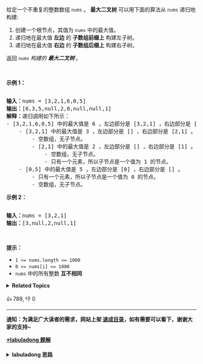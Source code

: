 <p>给定一个不重复的整数数组&nbsp;<code>nums</code> 。&nbsp;<strong>最大二叉树</strong>&nbsp;可以用下面的算法从&nbsp;<code>nums</code> 递归地构建:</p>

<ol> 
 <li>创建一个根节点，其值为&nbsp;<code>nums</code> 中的最大值。</li> 
 <li>递归地在最大值&nbsp;<strong>左边</strong>&nbsp;的&nbsp;<strong>子数组前缀上</strong>&nbsp;构建左子树。</li> 
 <li>递归地在最大值 <strong>右边</strong> 的&nbsp;<strong>子数组后缀上</strong>&nbsp;构建右子树。</li> 
</ol>

<p>返回&nbsp;<em><code>nums</code> 构建的 </em><strong><em>最大二叉树</em> </strong>。</p>

<p>&nbsp;</p>

<p><strong>示例 1：</strong></p> 
<img alt="" src="https://assets.leetcode.com/uploads/2020/12/24/tree1.jpg" /> 
<pre>
<strong>输入：</strong>nums = [3,2,1,6,0,5]
<strong>输出：</strong>[6,3,5,null,2,0,null,null,1]
<strong>解释：</strong>递归调用如下所示：
- [3,2,1,6,0,5] 中的最大值是 6 ，左边部分是 [3,2,1] ，右边部分是 [0,5] 。
    - [3,2,1] 中的最大值是 3 ，左边部分是 [] ，右边部分是 [2,1] 。
        - 空数组，无子节点。
        - [2,1] 中的最大值是 2 ，左边部分是 [] ，右边部分是 [1] 。
            - 空数组，无子节点。
            - 只有一个元素，所以子节点是一个值为 1 的节点。
    - [0,5] 中的最大值是 5 ，左边部分是 [0] ，右边部分是 [] 。
        - 只有一个元素，所以子节点是一个值为 0 的节点。
        - 空数组，无子节点。
</pre>

<p><strong>示例 2：</strong></p> 
<img alt="" src="https://assets.leetcode.com/uploads/2020/12/24/tree2.jpg" /> 
<pre>
<strong>输入：</strong>nums = [3,2,1]
<strong>输出：</strong>[3,null,2,null,1]
</pre>

<p>&nbsp;</p>

<p><strong>提示：</strong></p>

<ul> 
 <li><code>1 &lt;= nums.length &lt;= 1000</code></li> 
 <li><code>0 &lt;= nums[i] &lt;= 1000</code></li> 
 <li><code>nums</code> 中的所有整数 <strong>互不相同</strong></li> 
</ul>

<details><summary><strong>Related Topics</strong></summary>栈 | 树 | 数组 | 分治 | 二叉树 | 单调栈</details><br>

<div>👍 789, 👎 0<span style='float: right;'></span></div>

<div id="labuladong"><hr>

**通知：为满足广大读者的需求，网站上架 [速成目录](https://labuladong.online/algo/intro/quick-learning-plan/)，如有需要可以看下，谢谢大家的支持~**



<p><strong><a href="https://labuladong.online/algo/data-structure/binary-tree-part2/" target="_blank">⭐️labuladong 题解</a></strong></p>
<details><summary><strong>labuladong 思路</strong></summary>


<div id="labuladong_solution_zh">

## 基本思路

前文 [手把手刷二叉树总结篇](https://labuladong.online/algo/essential-technique/binary-tree-summary/) 说过二叉树的递归算法可以分两类，一类是遍历二叉树的类型，一类是分解子问题的类型。

前者较简单，只要运用二叉树的递归遍历框架即可；后者的关键在于明确递归函数的定义，然后利用这个定义。

这题是后者，函数 `build` 的定义是根据输入的数组构造最大二叉树，那么只要我先要找到根节点，然后让 `build` 函数递归生成左右子树即可。

**详细题解**：
  - [二叉树心法（构造篇）](https://labuladong.online/algo/data-structure/binary-tree-part2/)

</div>





<div id="solution">

## 解法代码



<div class="tab-panel"><div class="tab-nav">
<button data-tab-item="cpp" class="tab-nav-button btn " data-tab-group="default" onclick="switchTab(this)">cpp🤖</button>

<button data-tab-item="python" class="tab-nav-button btn " data-tab-group="default" onclick="switchTab(this)">python🤖</button>

<button data-tab-item="java" class="tab-nav-button btn active" data-tab-group="default" onclick="switchTab(this)">java🟢</button>

<button data-tab-item="go" class="tab-nav-button btn " data-tab-group="default" onclick="switchTab(this)">go🤖</button>

<button data-tab-item="javascript" class="tab-nav-button btn " data-tab-group="default" onclick="switchTab(this)">javascript🤖</button>
</div><div class="tab-content">
<div data-tab-item="cpp" class="tab-item " data-tab-group="default"><div class="highlight">

```cpp
// 注意：cpp 代码由 chatGPT🤖 根据我的 java 代码翻译。
// 本代码的正确性已通过力扣验证，如有疑问，可以对照 java 代码查看。

#include <vector>
#include <climits>

class Solution {
public:
    // 主函数
    TreeNode* constructMaximumBinaryTree(std::vector<int>& nums) {
        return build(nums, 0, nums.size() - 1);
    }

    // 定义：将 nums[lo..hi] 构造成符合条件的树，返回根节点
    TreeNode* build(std::vector<int>& nums, int lo, int hi) {
        // base case
        if (lo > hi) {
            return nullptr;
        }

        // 找到数组中的最大值和对应的索引
        int index = -1, maxVal = INT_MIN;
        for (int i = lo; i <= hi; i++) {
            if (maxVal < nums[i]) {
                index = i;
                maxVal = nums[i];
            }
        }

        TreeNode* root = new TreeNode(maxVal);
        // 递归调用构造左右子树
        root->left = build(nums, lo, index - 1);
        root->right = build(nums, index + 1, hi);

        return root;
    }
};
```

</div></div>

<div data-tab-item="python" class="tab-item " data-tab-group="default"><div class="highlight">

```python
# 注意：python 代码由 chatGPT🤖 根据我的 java 代码翻译。
# 本代码的正确性已通过力扣验证，如有疑问，可以对照 java 代码查看。

class Solution:
    # 主函数
    def constructMaximumBinaryTree(self, nums: List[int]) -> TreeNode:
        return self.build(nums, 0, len(nums) - 1)

    # 定义：将 nums[lo..hi] 构造成符合条件的树，返回根节点
    def build(self, nums: List[int], lo: int, hi: int) -> TreeNode:
        # base case
        if lo > hi:
            return None

        # 找到数组中的最大值和对应的索引
        index = -1
        max_val = float('-inf')
        for i in range(lo, hi + 1):
            if max_val < nums[i]:
                index = i
                max_val = nums[i]

        root = TreeNode(max_val)
        # 递归调用构造左右子树
        root.left = self.build(nums, lo, index - 1)
        root.right = self.build(nums, index + 1, hi)

        return root
```

</div></div>

<div data-tab-item="java" class="tab-item active" data-tab-group="default"><div class="highlight">

```java
class Solution {
    // 主函数
    public TreeNode constructMaximumBinaryTree(int[] nums) {
        return build(nums, 0, nums.length - 1);
    }

    // 定义：将 nums[lo..hi] 构造成符合条件的树，返回根节点
    TreeNode build(int[] nums, int lo, int hi) {
        // base case
        if (lo > hi) {
            return null;
        }

        // 找到数组中的最大值和对应的索引
        int index = -1, maxVal = Integer.MIN_VALUE;
        for (int i = lo; i <= hi; i++) {
            if (maxVal < nums[i]) {
                index = i;
                maxVal = nums[i];
            }
        }

        TreeNode root = new TreeNode(maxVal);
        // 递归调用构造左右子树
        root.left = build(nums, lo, index - 1);
        root.right = build(nums, index + 1, hi);

        return root;
    }
}
```

</div></div>

<div data-tab-item="go" class="tab-item " data-tab-group="default"><div class="highlight">

```go
// 注意：go 代码由 chatGPT🤖 根据我的 java 代码翻译。
// 本代码的正确性已通过力扣验证，如有疑问，可以对照 java 代码查看。

// 主函数
func constructMaximumBinaryTree(nums []int) *TreeNode {
    return build(nums, 0, len(nums)-1)
}

// 定义：将 nums[lo..hi] 构造成符合条件的树，返回根节点
func build(nums []int, lo, hi int) *TreeNode {
    // base case
    if lo > hi {
        return nil
    }

    // 找到数组中的最大值和对应的索引
    index, maxVal := -1, int(^uint(0)>>1) * -1
    for i := lo; i <= hi; i++ {
        if maxVal < nums[i] {
            index = i
            maxVal = nums[i]
        }
    }

    root := &TreeNode{Val: maxVal}
    // 递归调用构造左右子树
    root.Left = build(nums, lo, index-1)
    root.Right = build(nums, index+1, hi)

    return root
}
```

</div></div>

<div data-tab-item="javascript" class="tab-item " data-tab-group="default"><div class="highlight">

```javascript
// 注意：javascript 代码由 chatGPT🤖 根据我的 java 代码翻译。
// 本代码的正确性已通过力扣验证，如有疑问，可以对照 java 代码查看。

// 主函数
var constructMaximumBinaryTree = function(nums) {
    return build(nums, 0, nums.length - 1);
};

// 定义：将 nums[lo..hi] 构造成符合条件的树，返回根节点
var build = function(nums, lo, hi) {
    // base case
    if (lo > hi) {
        return null;
    }

    // 找到数组中的最大值和对应的索引
    let index = -1, maxVal = -Infinity;
    for (let i = lo; i <= hi; i++) {
        if (maxVal < nums[i]) {
            index = i;
            maxVal = nums[i];
        }
    }

    let root = new TreeNode(maxVal);
    // 递归调用构造左右子树
    root.left = build(nums, lo, index - 1);
    root.right = build(nums, index + 1, hi);

    return root;
};
```

</div></div>
</div></div>

<hr /><details open hint-container details><summary style="font-size: medium"><strong>🎃🎃 算法可视化 🎃🎃</strong></summary><div id="data_maximum-binary-tree"  category="leetcode" ></div><div class="resizable aspect-ratio-container" style="height: 100%;">
<div id="iframe_maximum-binary-tree"></div></div>
</details><hr /><br />

</div>
</details>
</div>



